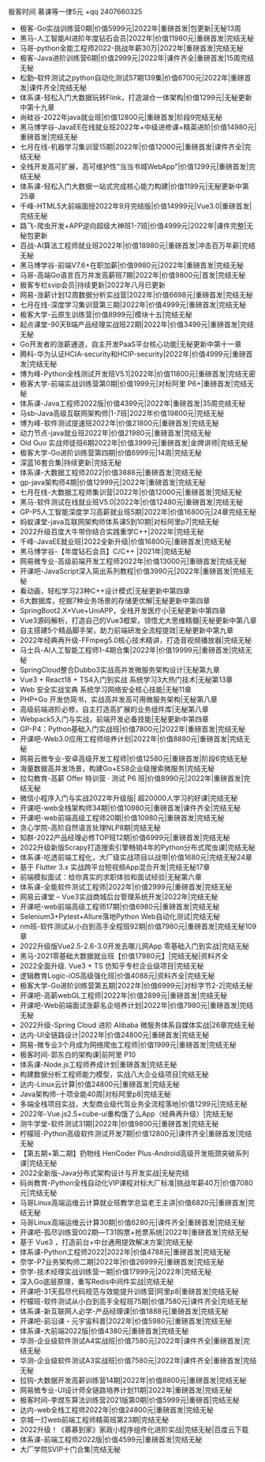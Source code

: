 
极客时间 慕课等一律5元 +qq 2407660325


- 极客-Go实战训练营0期|价值5999元|2022年|重磅首发|包更新|无秘13周
- 黑马-人工智能AI进阶年度钻石会员|2022年|价值11980元|重磅首发|完结无秘
- 马哥-python全能工程师2022-挑战年薪30万|2022年|重磅首发|完结无秘
- 极客-Java进阶训练营6期|价值2999元|2022年|课件齐全|重磅首发|15周完结无秘
- 松勤&#8211;软件测试之python自动化测试57期139集|价值6700元|2022年|重磅首发|课件齐全|完结无秘
- 体系课-轻松入门大数据玩转Flink，打造湖仓一体架构|价值1299元|无秘更新中第十九章
- 尚硅谷-2022年java就业班|价值12800元|重磅首发|阶段9完结无秘
- 黑马博学谷-JavaEE在线就业班2022年+中级进修课+精英进阶|价值14980元|重磅首发|完结无秘
- 七月在线-机器学习集训营15期|2022年|价值12000元|重磅首发|课件齐全|完结无秘
- 全栈开发高可扩展，高可维护性“当当书城WebApp”|价值1299元|重磅首发|完结无秘
- 体系课-轻松入门大数据一站式完成核心能力构建|价值1199元|无秘更新中第25章
- 千峰-HTML5大前端面授2022年9月完结版|价值14999元|Vue3.0|重磅首发|完结无秘
- 路飞-爬虫开发+APP逆向超级大神班1-7班|价值4999元|2022年|课件完整|无秘包更新
- 百战-AI算法工程师就业班2022年|价值18980元|重磅首发|冲击百万年薪|完结无秘
- 黑马博学谷-前端V7.6+在职加薪|价值9980元|2022年|重磅首发|完结无秘
- 马哥-高端Go语言百万并发高薪班7期|2022年|价值9800元|首发|完结无秘
- 极客专栏svip会员|持续更新|2022年八月已更新
- 网易-涨薪计划12周数据分析实战营|2022年|价值6698元|重磅首发|完结无秘
- 七月在线-深度学习集训营第三期|2022年|价值4999元|重磅首发|完结无秘
- 极客大学-云原生训练营|价值8999元|模块十五|完结无秘
- 起点课堂-90天B端产品经理实战班22期|2022年|价值3499元|重磅首发|完结无秘
- Go开发者的涨薪通道，自主开发PaaS平台核心功能|无秘更新中第十一章
- 腾科-华为认证HCIA-security和HCIP-security|2022年|价值4999元|重磅首发|完结无秘
- 博为峰-Python全栈测试开发班V5.1|2022年|价值11800元|重磅首发|完结无密
- 极客大学-前端实战训练营第0期|价值1999元|对标阿里 P6+|重磅首发|完结无秘
- 体系课-Java工程师2022版|价值4399元|2022年|重磅首发|35周完结无秘
- 马sb-Java高级互联网架构师|1-7班|2022年价值19800元|完结无秘
- 博为峰-软件测试提速班2022年|价值21800元|重磅首发|完结无秘
- 动力节点-java就业班2022年|价值21980元|重磅首发|完结无秘
- Old Guo 实战师徒班6期2022年|价值3999元|重磅首发|金牌讲师|完结无秘
- 极客大学-Go进阶训练营第四期|价值6999元|14周|完结无秘
- 深蓝16套合集|持续更新|完结无秘
- 体系课-大数据工程师2022|价值3888元|重磅首发|完结无秘
- gp-java架构师4期|价值12999元|2022年|重磅首发|完结无秘
- 七月在线-大数据工程师集训营|2022年|价值12000元|重磅首发|完结无秘
- 黑马-软件测试在线就业班V5.0|2022年|价值12480元|重磅首发|完结无秘
- GP-P5人工智能深度学习高薪就业班5期|2022年|价值16800元|24章完结无秘
- 蚂蚁课堂-java互联网架构师体系课5到10期|对标阿里p7|完结无秘
- 2022升级百度大牛带你结合实践重学C++|2022年|完结无秘
- 千峰-JavaEE就业班|2022全新升级|价值16800元|重磅首发|完结无秘
- 黑马博学谷-【年度钻石会员】C/C++ |2021年|完结无秘
- 网易微专业-高级前端开发工程师2022年|价值13000元|重磅首发|完结无秘
- 开课吧-JavaScript深入简出系列教程|价值3990元|2022年|重磅首发|完结无秘
- 看动画，轻松学习23种C++设计模式|无秘更新中第四章
- 6大数据库，挖掘7种业务场景的存储更优解|无秘更新中第四章
- SpringBoot2.X+Vue+UniAPP，全栈开发医疗小|无秘更新中第四章
- Vue3源码解析，打造自己的Vue3框架，领悟尤大思维精髓|无秘更新中第八章
- 自主搭建5个精品脚手架，助力前端研发全流程提效|无秘更新中第九章
- 2022年经典再升级-FFmpeg5.0核心技术精讲，打造音视频播放器|完结无秘
- 马士兵-AI人工智能工程师1-4期合集|2022年|价值19999元|重磅首发|完结无秘
- SpringCloud整合Dubbo3实战高并发微服务架构设计|无秘第九章
- Vue3 + React18 + TS4入门到实战 系统学习3大热门技术|无秘第13章
- Web 安全实战宝典 系统学习网络安全核心技能|无秘11章
- PHP+Go 开发仿简书，实战高并发高可用微服务架构|无秘第八章
- 高级前端进阶必修，自主打造高扩展的业务组件库|无秘第八章
- Webpack5入门与实战，前端开发必备技能|无秘更新中第四章
- GP-P4：Python基础入门实战班|价值7800元|2022年|重磅首发|完结无秘
- 开课吧-Web3.0应用工程师培养计划|2022年|价值8880元|重磅首发|完结无秘
- 网易云微专业-安卓高级开发工程师|价值12580元|重磅首发|阶段6完结无秘
- 海量数据高并发场景，构建Go+ES8企业级搜索微服务|完结无秘
- 拉勾教育-高薪 Offer 特训营 · 测试 P6 班|价值8990元|2022年|重磅首发|完结无秘
- 微信小程序入门与实战2022年升级版| 超20000人学习的好课|完结无秘
- 开课吧-web全栈架构师34期|价值10980元|重磅首发|课件齐全|完结无秘
- 开课吧-web前端高级工程师20期|价值10980元|重磅首发|完结无秘
- 贪心学院-高阶自然语言处理NLP8期|完结无秘
- 知群-2022产品经理必修TOP班12期|价值6999元|重磅首发|完结无秘
- 2022升级新版Scrapy打造搜索引擎畅销4年的Python分布式爬虫课|完结无秘
- 体系课-吃透前端工程化，大厂级实战项目以战带|价值1680元|完结无秘24章
- 基于 Flutter 3.x 实战跨平台短视频App混合开发|完结无秘17章
- 前端模拟面试：给你真实的求职体验和面试经验|无秘第六章
- 体系课-全能软件测试工程师|2022年|价值2999元|重磅首发|完结无秘
- 网易云课堂 &#8211; Vue3实战商城后台管理系统开发|2022年|完结无秘
- 开课吧-web前端高级工程师17期|价值6980元|重磅首发|完结无秘
- Selenium3+Pytest+Allure落地Python Web自动化测试|完结无秘
- nm班-软件测试从小白到高手全程班92期|价值7980元|重磅首发|完结无秘109章
- 2022升级版Vue2.5-2.6-3.0开发去哪儿网App 零基础入门到实战|完结无秘
- 黑马-2021零基础大数据就业班【价值17980元】|完结无秘|资料齐全
- 2022全面升级. Vue3 + TS 仿知乎专栏企业级项目|完结无秘
- 逻辑教育Logic-iOS高级强化班|价值4088元|资料齐全|完结无秘
- 极客大学-Go进阶训练营第五期|2022年|价值6999元|对标字节2-2|完结无秘
- 开课吧-高薪webGL工程师|2022年|价值2899元|重磅首发|完结无秘
- 开课吧-Web前端面试涨薪名企培养计划|2022年|价值7980元|重磅首发|完结无秘
- 2022升级-Spring Cloud 进阶 Alibaba 微服务体系自媒体实战|26章完结无秘
- 达内-UI全链路设计|2022年|价值24800元|重磅首发|完结无秘
- 网易-微专业3个月成为网络爬虫工程师|价值1999元|重磅首发|完结无秘
- 极客时间-郭东白的架构课|前阿里 P10
- 体系课-Node.js工程师养成计划|重磅首发|完结无秘
- 构建数据分析工程师能力模型，实战八大企业级项目|完结无秘
- 达内-Linux云计算|价值24800元|重磅首发|完结无秘
- Java架构师-十项全能40周|对标阿里p8|完结无秘
- 多端全栈项目实战，大型商业级代驾业务全流程落地|价值1299元|完结无秘
- 2022年-Vue.js2.5+cube-ui重构饿了么App（经典再升级）|完结无秘
- 测牛学堂-软件测试31期|2022年|价值9800元|重磅首发|完结无秘
- 柠檬班-Python高级软件测试开发7期|价值12800元|课件齐全|重磅首发|完结无秘
- 【第五期+第二期】扔物线 HenCoder Plus-Android高级开发瓶颈突破系列课|完结无秘
- 2022全新版-Java分布式架构设计与开发实战|无秘完结
- 码尚教育-Python全栈自动化VIP课程对标大厂标准|挑战年薪40万|价值7080元|完结无秘
- 马哥Linux高端运维云计算就业班教学总监老王主讲|价值6820元|重磅首发|完结无秘
- 马哥Linux高端运维云计算30期|价值6280元|课件齐全|重磅首发|完结无秘
- 开课吧-孤尽训练营002期—T31购票+抢票系统|2022年|重磅首发|完结无秘
- 基于 Vue3 ，打造前台+中台通用提效解决方案|完结无秘
- 体系课-Python工程师2022|2022年|价值4788元|重磅首发|完结无秘
- 奈学-P7业务架构师二期|2022年|价值26999元|重磅首发|完结无秘
- 奈学-技术经理实战训练营一期|价值17999元|2022年|完结无秘
- 深入Go底层原理，重写Redis中间件实战|完结无秘
- 开课吧-31天孤尽代码规范与效能提升训练营|阿里p8|重磅首发|完结无秘
- 柠檬班-软件测试从小白到高手全程班75期|价值7580元|课件齐全|完结无秘
- 体系课-新互联网人必学-产品经理课|价值1888元|重磅首发|完结无秘
- 开课吧-前沿课・元宇宙科普|2022年|价值5980元|重磅首发|完结无秘
- 体系课-大前端2022版|价值4380元|重磅首发|完结无秘
- 华测-企业级软件测试A4实战班|价值7580元|2022年|课件齐全|重磅首发|完结无秘
- 华测-企业级软件测试A3实战班|价值7580元|2022年|课件齐全|重磅首发|完结无秘
- 拉钩-大数据开发高薪训练营14期|2022年|价值8800元|重磅首发|完结无秘
- 网易微专业-UI设计师全链路培养计划11期|2022年|重磅首发|完结无秘
- 极客时间-李煜东算法训练营2021版第0期|价值5999元|重磅首|完结无秘
- 达内-web全栈工程师2022年|价值24800元|重磅首发|完结无秘
- 京城一灯web前端工程师精英班第23期|完结无秘
- 2022升级！《慕慕到家》家政小程序组件化进阶实战|完结无秘|百度云下载
- 体系课-前端工程师2022版|价值4599元|重磅首发|完结无秘
- 大厂学院SVIP十门合集|完结无秘
